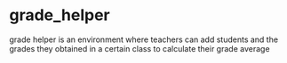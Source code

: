 # grade_helper

grade helper is an environment where teachers can add students and the
grades they obtained in a certain class to calculate their grade average

